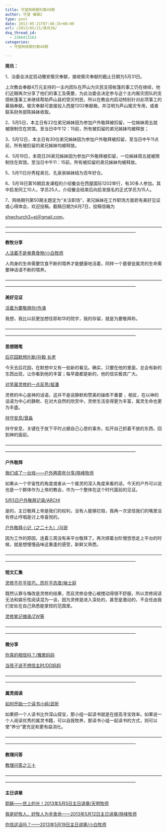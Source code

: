 ```yaml
---
title: 守望网络期刊第49期
author: 守望 编辑2
type: post
date: 2013-05-21T07:48:35+00:00
url: /2013/05/21/简讯38/
dsq_thread_id:
  - 2386411563
categories:
  - 守望网络期刊第49期

---
```

<p align="left">
  <strong>简讯：</strong>
</p>

<p align="left">
  1、治委会决定启动雅安赈灾奉献，接收赈灾奉献的截止日期为5月31日。
</p>

<p align="left">
  上次教会奉献4万元支持的一主内团队在芦山为灾民支搭帐篷的事工仍在继续，他们近期再次分享了他们的事工及需要，为此治委会决定参与这个主内赈灾团队的支搭帐篷事工来继续帮助芦山县的受灾村民，所以在教会内启动特别针对此项事工的募捐奉献。赈灾奉献可直接投入西屋1202奉献箱，并注明为芦山赈灾专用，或者联系财务部陈姊妹收取。
</p>

<p align="left">
  2、5月5日，本主日有22位弟兄姊妹因为参加户外敬拜被扣留，一位姊妹周五就被限制住在宾馆。至当日中午12：15前，所有被扣留的弟兄姊妹均被释放；
</p>

<p align="left">
  3、5月12日，本主日有30位弟兄姊妹因为参加户外敬拜被扣留，至当日中午11点前，所有被扣留的弟兄姊妹均被释放。
</p>

<p align="left">
  4、5月19日，本周日26弟兄姊妹因为参加户外敬拜被扣留，一位姊妹周五就被限制住在宾馆。至当日中午11：15前，所有被扣留的弟兄姊妹均被释放。
</p>

<p align="left">
  5、5月11日孙秀程弟兄、孔泉泉姊妹结为百年好合。
</p>

<p align="left">
  6、5月18日第16期启发课程的介绍餐会在西屋国际1202举行，有30多人参加。其中启发同工10人，学员25人，介绍餐会结束后向启发报名的正式学员为15人。
</p>

<p align="left">
  7、网络期刊第50期主题定为&ldquo;关注职场&rdquo;，弟兄姊妹在工作职场方面若有美好见证或心得体会，欢迎投稿。截稿日期为6月7日，投稿信箱为
</p>

<p align="left">
  <a href="mailto:shwchurch3%2Bej＠gmail.com" target="_blank">shwchurch3+ej＠gmail.com</a>。
</p>

<p align="left">
  &mdash;&mdash;&mdash;&mdash;&mdash;&mdash;&mdash;&mdash;&mdash;&mdash;&mdash;&mdash;&mdash;&mdash;&mdash;&mdash;&mdash;&mdash;&mdash;&mdash;&mdash;&mdash;&mdash;&mdash;&mdash;&mdash;&mdash;&mdash;&mdash;&mdash;&mdash;&mdash;&mdash;&mdash;&mdash;&mdash;&mdash;&mdash;&mdash;&mdash;&mdash;&mdash;&mdash;&mdash;&mdash;&mdash;&mdash;&mdash;&mdash;&mdash;&mdash;&mdash;&mdash;&mdash;&mdash;&mdash;&mdash;&mdash;&mdash;&mdash;&mdash;&mdash;&mdash;&mdash;&mdash;&mdash;
</p>

**教牧分享** 

[人活着不是单靠食物/小白牧师][1]
	  
人肉身的生命需要饮食不断的喂养才能健康地活着，同样一个基督徒属灵的生命需要神话语不断的喂养。 

<span style="line-height: 20.7999992370605px;">&mdash;&mdash;&mdash;&mdash;&mdash;&mdash;&mdash;&mdash;&mdash;&mdash;&mdash;&mdash;&mdash;&mdash;&mdash;&mdash;&mdash;&mdash;&mdash;&mdash;&mdash;&mdash;&mdash;&mdash;&mdash;&mdash;&mdash;&mdash;&mdash;&mdash;&mdash;&mdash;&mdash;&mdash;&mdash;&mdash;&mdash;&mdash;&mdash;&mdash;&mdash;&mdash;&mdash;&mdash;&mdash;&mdash;&mdash;&mdash;&mdash;&mdash;&mdash;&mdash;&mdash;&mdash;&mdash;&mdash;&mdash;&mdash;&mdash;&mdash;&mdash;&mdash;&mdash;&mdash;&mdash;&mdash;</span> 

**美好见证** 

[活着为要敬拜你/作涌][2]
	  
我想，我比以前更加想往耶和华的院宇，我的存留，就是为要敬拜祢。&nbsp; 

<span style="line-height: 20.7999992370605px;">&mdash;&mdash;&mdash;&mdash;&mdash;&mdash;&mdash;&mdash;&mdash;&mdash;&mdash;&mdash;&mdash;&mdash;&mdash;&mdash;&mdash;&mdash;&mdash;&mdash;&mdash;&mdash;&mdash;&mdash;&mdash;&mdash;&mdash;&mdash;&mdash;&mdash;&mdash;&mdash;&mdash;&mdash;&mdash;&mdash;&mdash;&mdash;&mdash;&mdash;&mdash;&mdash;&mdash;&mdash;&mdash;&mdash;&mdash;&mdash;&mdash;&mdash;&mdash;&mdash;&mdash;&mdash;&mdash;&mdash;&mdash;&mdash;&mdash;&mdash;&mdash;&mdash;&mdash;&mdash;&mdash;&mdash;</span> 

**思想随笔** 

[后花园默想片断/孙毅 长老][3]
	  
今天去后花园，在默想中又有一些新的看见。确实，只要在他的里面，总会有新的东西出现，让你看到他的丰富；每早晨都是新的，他的信实极其广大。 

[对早晨灵修的一点反思/祖潘][4]
	  
灵修的中心是神的话语，这并不是说静默和赞美的操练不重要 ，相反，在以神的话语为中心的静默、在对大自然的欣赏中，灵修生活变得更为丰富，属灵生命也更为丰盛。 

[持守安息/曾淼][5]
	  
持守安息，关键在于放下平时占据自己心思的事务，松开自己抓着不放的东西，回到神的面前。 

<span style="line-height: 20.7999992370605px;">&mdash;&mdash;&mdash;&mdash;&mdash;&mdash;&mdash;&mdash;&mdash;&mdash;&mdash;&mdash;&mdash;&mdash;&mdash;&mdash;&mdash;&mdash;&mdash;&mdash;&mdash;&mdash;&mdash;&mdash;&mdash;&mdash;&mdash;&mdash;&mdash;&mdash;&mdash;&mdash;&mdash;&mdash;&mdash;&mdash;&mdash;&mdash;&mdash;&mdash;&mdash;&mdash;&mdash;&mdash;&mdash;&mdash;&mdash;&mdash;&mdash;&mdash;&mdash;&mdash;&mdash;&mdash;&mdash;&mdash;&mdash;&mdash;&mdash;&mdash;&mdash;&mdash;&mdash;&mdash;&mdash;&mdash;</span> 

**户外敬拜** 

[我们成了一台戏&mdash;&mdash;户外两周年分享/晓峰牧师][6]
	  
如果从一个宇宙性的角度或者从一个属灵的深入角度来看的话，今天的户外可以说也是一个群体作为上帝的教会，作为一个整体在这个时代面前的见证。 

[5月5日户外敬拜记录/ARCHI][7]
	  
是的，主日敬拜上帝是我们的权利，没有人能够拦阻，我再一次坚信我们的嘴里没有停止哼唱是讨上帝喜悦的。 

[户外敬拜小记（之二十九）/马锐][8]
	  
因为工作的原因，连着三周没有来平台敬拜了。再次顺着台阶慢悠悠走上平台的时候，就是想慢慢品味这重逢的感受，新鲜又熟悉。 

<span style="line-height: 20.7999992370605px;">&mdash;&mdash;&mdash;&mdash;&mdash;&mdash;&mdash;&mdash;&mdash;&mdash;&mdash;&mdash;&mdash;&mdash;&mdash;&mdash;&mdash;&mdash;&mdash;&mdash;&mdash;&mdash;&mdash;&mdash;&mdash;&mdash;&mdash;&mdash;&mdash;&mdash;&mdash;&mdash;&mdash;&mdash;&mdash;&mdash;&mdash;&mdash;&mdash;&mdash;&mdash;&mdash;&mdash;&mdash;&mdash;&mdash;&mdash;&mdash;&mdash;&mdash;&mdash;&mdash;&mdash;&mdash;&mdash;&mdash;&mdash;&mdash;&mdash;&mdash;&mdash;&mdash;&mdash;&mdash;&mdash;&mdash;</span> 

**短文汇集** 

[灵修不在乎技巧，而在乎态度/候士庭][9]
	  
既然认罪与悔改是灵修的结果，而且灵修会使心被搅动得很不舒服，所以灵修阅读无法和娱乐性阅读混为一谈，因为灵修是进入深处的，甚至是激动的，不会任由我们安处在自己熟悉能掌控的范围里。 

[灵修笔记摘录/ZW等][10] 

<span style="line-height: 20.7999992370605px;">&mdash;&mdash;&mdash;&mdash;&mdash;&mdash;&mdash;&mdash;&mdash;&mdash;&mdash;&mdash;&mdash;&mdash;&mdash;&mdash;&mdash;&mdash;&mdash;&mdash;&mdash;&mdash;&mdash;&mdash;&mdash;&mdash;&mdash;&mdash;&mdash;&mdash;&mdash;&mdash;&mdash;&mdash;&mdash;&mdash;&mdash;&mdash;&mdash;&mdash;&mdash;&mdash;&mdash;&mdash;&mdash;&mdash;&mdash;&mdash;&mdash;&mdash;&mdash;&mdash;&mdash;&mdash;&mdash;&mdash;&mdash;&mdash;&mdash;&mdash;&mdash;&mdash;&mdash;&mdash;&mdash;&mdash;</span> 

**微分享** 

[你真的相信吗？/雅歌妈妈][11] 

[当孩子说不想信主时/DD妈妈][12] 

<span style="line-height: 20.7999992370605px;">&mdash;&mdash;&mdash;&mdash;&mdash;&mdash;&mdash;&mdash;&mdash;&mdash;&mdash;&mdash;&mdash;&mdash;&mdash;&mdash;&mdash;&mdash;&mdash;&mdash;&mdash;&mdash;&mdash;&mdash;&mdash;&mdash;&mdash;&mdash;&mdash;&mdash;&mdash;&mdash;&mdash;&mdash;&mdash;&mdash;&mdash;&mdash;&mdash;&mdash;&mdash;&mdash;&mdash;&mdash;&mdash;&mdash;&mdash;&mdash;&mdash;&mdash;&mdash;&mdash;&mdash;&mdash;&mdash;&mdash;&mdash;&mdash;&mdash;&mdash;&mdash;&mdash;&mdash;&mdash;&mdash;&mdash;</span> 

**属灵阅读** 

[如何开始一个读书小组/武昕][13]
	  
如果把一个人读书比作深山探宝，那小组一起读书就是在提高寻宝效率。如果说一个人阅读优秀的属灵书籍，可以自我牧养，那读书小组一起读书的方式，则可以使&ldquo;养分&rdquo;更充足和更有益消化。 

<span style="line-height: 20.7999992370605px;">&mdash;&mdash;&mdash;&mdash;&mdash;&mdash;&mdash;&mdash;&mdash;&mdash;&mdash;&mdash;&mdash;&mdash;&mdash;&mdash;&mdash;&mdash;&mdash;&mdash;&mdash;&mdash;&mdash;&mdash;&mdash;&mdash;&mdash;&mdash;&mdash;&mdash;&mdash;&mdash;&mdash;&mdash;&mdash;&mdash;&mdash;&mdash;&mdash;&mdash;&mdash;&mdash;&mdash;&mdash;&mdash;&mdash;&mdash;&mdash;&mdash;&mdash;&mdash;&mdash;&mdash;&mdash;&mdash;&mdash;&mdash;&mdash;&mdash;&mdash;&mdash;&mdash;&mdash;&mdash;&mdash;&mdash;</span> 

**教理问答** 

[教理问答之三十][14] 

<span style="line-height: 20.7999992370605px;">&mdash;&mdash;&mdash;&mdash;&mdash;&mdash;&mdash;&mdash;&mdash;&mdash;&mdash;&mdash;&mdash;&mdash;&mdash;&mdash;&mdash;&mdash;&mdash;&mdash;&mdash;&mdash;&mdash;&mdash;&mdash;&mdash;&mdash;&mdash;&mdash;&mdash;&mdash;&mdash;&mdash;&mdash;&mdash;&mdash;&mdash;&mdash;&mdash;&mdash;&mdash;&mdash;&mdash;&mdash;&mdash;&mdash;&mdash;&mdash;&mdash;&mdash;&mdash;&mdash;&mdash;&mdash;&mdash;&mdash;&mdash;&mdash;&mdash;&mdash;&mdash;&mdash;&mdash;&mdash;&mdash;&mdash;</span> 

**主日讲章** 

[耶稣&mdash;&mdash;世上的光！2013年5月5日主日讲章/天明牧师][15]
	  
[我是好牧人，好牧人为羊舍命&mdash;&mdash;2013年5月12日主日讲章/晓峰牧师][16]
	  
[你信这话吗？&mdash;&mdash;2013年5月19日主日讲章/小白牧师][17]

 [1]: /2013/05/21/人活着不是单靠食物小白牧师/
 [2]: /2013/05/21/活着为要敬拜你作涌/
 [3]: /2013/05/21/后花园默想片断孙毅长老/
 [4]: /2013/05/21/对早晨灵修的一点反思祖潘/
 [5]: /2013/05/21/持守安息曾淼/
 [6]: /2013/05/21/我们成了一台戏户外两周年分享晓峰牧师/
 [7]: /2013/05/21/5月5日户外敬拜记录archi/
 [8]: /2013/05/21/户外敬拜小记之二十九马锐/
 [9]: /2013/05/21/灵修不在乎技巧而在乎态度候士庭/
 [10]: /2013/05/21/灵修笔记摘录zw等/
 [11]: /2013/05/21/你真的相信吗雅歌妈妈/
 [12]: /2013/05/21/当孩子说不想信主时dd妈妈/
 [13]: /2013/05/21/如何开始一个读书小组/
 [14]: /2013/05/21/教理问答之三十/
 [15]: /2013/05/03/耶稣世上的光2013年5月5日主日讲章天明牧师/
 [16]: /2013/05/10/我是好牧人好牧人为羊舍命2013年5月12日主日讲/
 [17]: /2013/05/17/你信这话吗2013年5月17日主日讲章小白牧师/